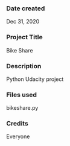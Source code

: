 ### Date created
Dec 31, 2020

### Project Title
Bike Share

### Description
Python Udacity project

### Files used
bikeshare.py

### Credits
Everyone
